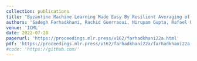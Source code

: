 ```yaml
---
collection: publications
title: "Byzantine Machine Learning Made Easy By Resilient Averaging of Momentums"
authors: 'Sadegh Farhadkhani, Rachid Guerraoui, Nirupam Gupta, Rafael Pinot, John Stephan'
venue: 'ICML'
date: 2022-07-28
paperurl: 'https://proceedings.mlr.press/v162/farhadkhani22a.html'
pdf: 'https://proceedings.mlr.press/v162/farhadkhani22a/farhadkhani22a.pdf'
#code: 'https://github.com/'
---
```

